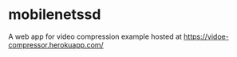 # mobilenetssd
A web app for video compression example hosted at  https://vidoe-compressor.herokuapp.com/



